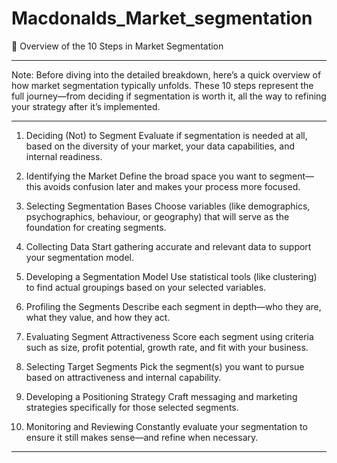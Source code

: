 # Macdonalds_Market_segmentation

📘 Overview of the 10 Steps in Market Segmentation
________________________________________________________________________________________________________________________________________________________________

Note:
Before diving into the detailed breakdown, here’s a quick overview of how market segmentation typically unfolds. These 10 steps represent the full journey—from deciding if segmentation is worth it, all the way to refining your strategy after it’s implemented.
_________________________________________________________________________________________________________________________________________________________________

1.	Deciding (Not) to Segment
    Evaluate if segmentation is needed at all, based on the diversity of your market, your data capabilities, and internal readiness.
  	   
2.	Identifying the Market
    Define the broad space you want to segment—this avoids confusion later and makes your process more focused.
  	
3.	Selecting Segmentation Bases
    Choose variables (like demographics, psychographics, behaviour, or geography) that will serve as the foundation for creating segments.
  	
4.	Collecting Data
    Start gathering accurate and relevant data to support your segmentation model.
  	
5.	Developing a Segmentation Model
    Use statistical tools (like clustering) to find actual groupings based on your selected variables.
  	
6.	Profiling the Segments
    Describe each segment in depth—who they are, what they value, and how they act.
  	
7.	Evaluating Segment Attractiveness
    Score each segment using criteria such as size, profit potential, growth rate, and fit with your business.
  	
8.	Selecting Target Segments
    Pick the segment(s) you want to pursue based on attractiveness and internal capability.
  	
9.	Developing a Positioning Strategy
    Craft messaging and marketing strategies specifically for those selected segments.
  	
10.	Monitoring and Reviewing
    Constantly evaluate your segmentation to ensure it still makes sense—and refine when necessary.

__________________________________________________________________________________________________________
